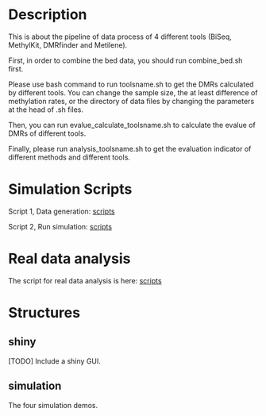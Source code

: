 # Description

This is about the pipeline of data process of 4 different tools (BiSeq, MethylKit, DMRfinder and Metilene).

First, in order to combine the bed data, you should run combine_bed.sh first.

Please use bash command to run toolsname.sh to get the DMRs calculated by different tools.
You can change the sample size, the at least difference of methylation rates, or the directory of data files by changing the parameters at the head of .sh files.

Then, you can run evalue_calculate_toolsname.sh to calculate the evalue of DMRs of different tools.

Finally, please run analysis_toolsname.sh to get the evaluation indicator of different methods and different tools.

# Simulation Scripts

Script 1, Data generation: [scripts](./simulation/scripts/simulation.sh)

Script 2, Run simulation: [scripts](./simulation/scripts/run_simulation.sh)

# Real data analysis

The script for real data analysis is here: [scripts](./simulation/scripts/CRL.5mC.e.value.sh)

# Structures

## shiny

[TODO] Include a shiny GUI.


## simulation

The four simulation demos.
